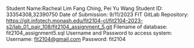 Student Name:Racheal Lim Fang Ching, Pei Yu Wang
Student ID: 33354308,32390750
Date of Submission: 9/11/2023
FIT GitLab Repository: https://git.infotech.monash.edu/fit2104-cl/fit2104-2023-s2/lab_01_pair_108/fit2104_assignment_5.git
Filename of database: fit2104_assignment5.sql
Username and Password to access system:
Username: fit2104@gmail.com
Password: fit2104

